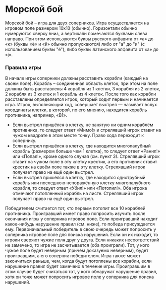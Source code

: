 # Морской бой
Морской бой – игра для двух соперников. Игра осуществляется на игровом поле размером 10х10 (обычно). Горизонтали обычно нумеруются сверху вниз, а вертикали помечаются буквами слева направо. При этом используются буквы русского алфавита от «а» до «к» (буквы «ё» и «й» обычно пропускаются) либо от "а" до "и" (с использованием буквы "ё"), либо буквы латинского алфавита от «a» до «j».
### Правила игры
В начале игры соперники должны расставить корабли (каждый на своем поле). Корабль – соединенная область клеток, при этом на поле должны быть расставлены 4 корабля из 1 клетки, 3 корабля из 2 клеток, 2 корабля из 3 клеток и 1 корабль из 4 клеток. После того как корабли расставлены определяется игрок, который ходит первым и начинается игра. Игрок, выполняющий ход, совершает выстрел — называет вслух координаты клетки, в которой, по его мнению, находится корабль противника, например, «В1».
- Если выстрел пришёлся в клетку, не занятую ни одним кораблём противника, то следует ответ «Мимо!» и стрелявший игрок ставит на чужом квадрате в этом месте точку. Право хода переходит к сопернику.
- Если выстрел пришёлся в клетку, где находится многопалубный корабль (размером больше чем 1 клетка), то следует ответ «Ранил!» или «Попал!», кроме одного случая (см. пункт 3). Стрелявший игрок ставит на чужом поле в эту клетку крестик, а его противник ставит крестик на своём поле также в эту клетку. Стрелявший игрок получает право на ещё один выстрел.
- Если выстрел пришёлся в клетку, где находится однотрубный корабль или последнюю непоражённую клетку многопалубного корабля, то следует ответ «Убил!» или «Потопил!». Оба игрока отмечают потопленный корабль на листе. Стрелявший игрок получает право на ещё один выстрел.

Победителем считается тот, кто первым потопит все 10 кораблей противника. Проигравший имеет право попросить изучить после окончания игры у соперника игровое поле. Если проигравший находит какое-нибудь нарушение правил (см. ниже), то победа присуждается ему. Первоначальный победитель в свою очередь может попросить у соперника игровое поле для поиска нарушений. Если он их находит, то игроки сверяют чужие поля друг у друга. Если никаких несоответствий не замечено, то игра не засчитывается (оба проиграли). Тот, у кого чужое поле будет неверным (причём доказуемо неверным), будет проигравшим, а его соперник победителем. Игра также может закончиться раньше, чем, когда будут потоплены все корабли, если нарушение правил будет замечено в течение игры. Проигравшим в этом случае будет считаться тот, у кого обнаружат нарушение правил, хотя он тоже может попросить игровое поле у соперника для поиска нарушений.
